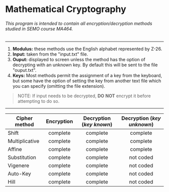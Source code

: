 # Mathematical Cryptography
###### This program is intended to contain all encryption/decryption methods studied in SEMO course MA464. 
___
1. **Modulus:** these methods use the English alphabet represented by Z-26. 
2. **Input:** taken from the "input.txt" file. 
3. **Ouput:** displayed to screen unless the method has the option of decrypting with an unknown key. By default this will be sent to the file "ouput.txt". 
4. **Keys:** Most methods permit the assignment of a key from the keyboard, but some have the option of setting the key from another text file which you can specify (omitting the file extension). 
>NOTE: If input needs to be decrypted, **DO** **NOT** encrypt it before attempting to do so. 
___
| Cipher method  | Encryption    | Decryption (*key known*) | Decryption (*key unknown*) |
| -------------- | :-----------: | :-------------------: | :---------------------: |
| Shift          | complete      | complete              | complete                |
| Multiplicative | complete      | complete              | complete                |
| Affine         | complete      | complete              | complete                |
| Substitution   | complete      | complete              | not coded               |
| Vigenere       | complete      | complete              | not coded               |
| Auto-Key       | complete      | complete              | not coded               |
| Hill           | complete      | complete              | not coded               |
